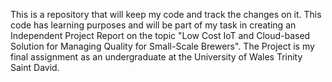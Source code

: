 This is a repository that will keep my code and track the changes on it. 
This code has learning purposes and will be part of my task in creating an Independent Project Report on the topic "Low Cost IoT and Cloud-based Solution for Managing Quality for Small-Scale Brewers".
The Project is my final assignment as an undergraduate at the University of Wales Trinity Saint David.
